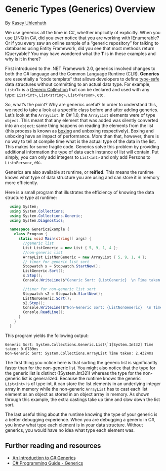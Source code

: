 # Generic Types (Generics) Overview

By [Kasey Uhlenhuth](https://github.com/kuhlenh)

We use generics all the time in C#, whether implicitly of explicitly. When you use LINQ in C#, did you ever notice that you are working with IEnumerable<T>? Or if you every saw an online sample of a “generic repository” for talking to databases using Entity Framework, did you see that most methods return IQueryable<T>? You may have wondered what the **T** is in these examples and why is it in there?

First introduced to the .NET Framework 2.0, generics involved changes to both the C# language and the Common Language Runtime (CLR). **Generics** are essentially a “code template” that allows developers to define [type-safe](https://msdn.microsoft.com/en-us/library/hbzz1a9a%28v=vs.110%29.aspx) data structures without committing to an actual data type. For example, `List<T>` is a [Generic Collection](https://msdn.microsoft.com/en-us/library/System.Collections.Generic%28v=vs.110%29.aspx) that can be declared and used with any type: `List<int>`, `List<string>`, `List<Person>`, etc.

So, what’s the point? Why are generics useful? In order to understand this, we need to take a look at a specific class before and after adding generics. Let’s look at the `ArrayList`. In C# 1.0, the `ArrayList` elements were of type `object`. This meant that any element that was added was silently converted into an `object`; same thing happens on reading the elements from the list (this process is known as [boxing](https://msdn.microsoft.com/en-us/library/yz2be5wk.aspx) and unboxing respectively). Boxing and unboxing have an impact of performance. More than that, however, there is no way to tell at compile time what is the actual type of the data in the list. This makes for some fragile code. Generics solve this problem by providing additional information the type of data each instance of list will contain. Put simply, you can only add integers to `List<int>` and only add Persons to `List<Person>`, etc.

Generics are also available at runtime, or **reified**. This means the runtime knows what type of data structure you are using and can store it in memory more efficiently.

Here is a small program that illustrates the efficiency of knowing the data structure type at runtime:

```cs
  using System;
  using System.Collections;
  using System.Collections.Generic;
  using System.Diagnostics;

  namespace GenericsExample {
    class Program {
      static void Main(string[] args) {
        //generic list
        List ListGeneric = new List { 5, 9, 1, 4 };
        //non-generic list
        ArrayList ListNonGeneric = new ArrayList { 5, 9, 1, 4 };
        // timer for generic list sort
        Stopwatch s = Stopwatch.StartNew();
        ListGeneric.Sort();
        s.Stop();
        Console.WriteLine($"Generic Sort: {ListGeneric}  \n Time taken: {s.Elapsed.TotalMilliseconds}ms");

        //timer for non-generic list sort
        Stopwatch s2 = Stopwatch.StartNew();
        ListNonGeneric.Sort();
        s2.Stop();
        Console.WriteLine($"Non-Generic Sort: {ListNonGeneric}  \n Time taken: {s2.Elapsed.TotalMilliseconds}ms");
        Console.ReadLine();
      }
    }
  }

```

This program yields the following output:

```console
Generic Sort: System.Collections.Generic.List\`1[System.Int32] Time taken: 0.0789ms
Non-Generic Sort: System.Collections.ArrayList Time taken: 2.4324ms

```

The first thing you notice here is that sorting the generic list is significantly faster than for the non-generic list. You might also notice that the type for the generic list is distinct ([System.Int32]) whereas the type for the non-generic list is generalized. Because the runtime knows the generic `List<int>` is of type int, it can store the list elements in an underlying integer array in memory while the non-generic `ArrayList` has to cast each list element as an object as stored in an object array in memory. As shown through this example, the extra castings take up time and slow down the list sort.

The last useful thing about the runtime knowing the type of your generic is a better debugging experience. When you are debugging a generic in C#, you know what type each element is in your data structure. Without generics, you would have no idea what type each element was.

## Further reading and resources

*   [An Introduction to C# Generics](https://msdn.microsoft.com/en-us/library/ms379564%28v=vs.80%29.aspx)
*   [C# Programming Guide - Generics](https://msdn.microsoft.com/en-us/library/512aeb7t.aspx)